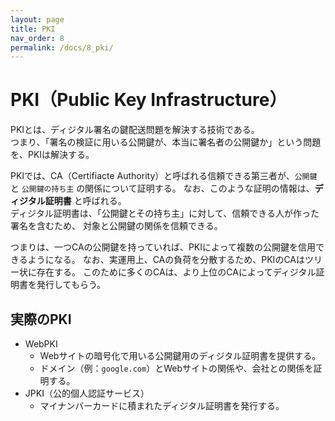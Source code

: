 ```yaml
---
layout: page
title: PKI
nav_order: 8
permalink: /docs/8_pki/
---
```


# PKI（Public Key Infrastructure）

PKIとは、ディジタル署名の鍵配送問題を解決する技術である。  
  つまり、「署名の検証に用いる公開鍵が、本当に署名者の公開鍵か」という問題を、PKIは解決する。

PKIでは、CA（Certifiacte Authority）と呼ばれる信頼できる第三者が、`公開鍵` と `公開鍵の持ち主` の関係について証明する。
  なお、このような証明の情報は、**ディジタル証明書** と呼ばれる。  
  ディジタル証明書は、「公開鍵とその持ち主」に対して、信頼できる人が作った署名を含むため、 
  対象と公開鍵の関係を信頼できる。

つまりは、一つCAの公開鍵を持っていれば、PKIによって複数の公開鍵を信用できるようになる。
なお、実運用上、CAの負荷を分散するため、PKIのCAはツリー状に存在する。
  このために多くのCAは、より上位のCAによってディジタル証明書を発行してもらう。

## 実際のPKI

- WebPKI
  - Webサイトの暗号化で用いる公開鍵用のディジタル証明書を提供する。
  - ドメイン（例：`google.com`）とWebサイトの関係や、会社との関係を証明する。
- JPKI（公的個人認証サービス）
  - マイナンバーカードに積まれたディジタル証明書を発行する。
